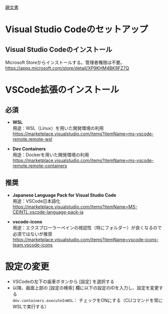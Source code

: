 [親文書](../README.md)
# Visual Studio Codeのセットアップ

## Visual Studio Codeのインストール
Microsoft Storeからインストールする。管理者権限は不要。  
https://apps.microsoft.com/store/detail/XP9KHM4BK9FZ7Q

# VSCode拡張のインストール
## 必須
- **WSL**  
用途：WSL（Linux）を用いた開発環境の利用  
https://marketplace.visualstudio.com/items?itemName=ms-vscode-remote.remote-wsl

- **Dev Containers**  
用途：Dockerを用いた開発環境の利用  
https://marketplace.visualstudio.com/items?itemName=ms-vscode-remote.remote-containers

## 推奨
- **Japanese Language Pack for Visual Studio Code**  
用途：VSCode日本語化  
https://marketplace.visualstudio.com/items?itemName=MS-CEINTL.vscode-language-pack-ja

- **vscode-icons**  
用途：エクスプローラーペインの視認性（特にフォルダー）が良くなるので必須ではないが推奨  
https://marketplace.visualstudio.com/items?itemName=vscode-icons-team.vscode-icons


# 設定の変更
- VSCodeの左下の歯車ボタンから [設定] を選択する
- 以降、画面上部の [設定の検索] 欄に以下の設定のIDを入力し、設定を変更する  
`dev.containers.executeInWSL`： チェックをONにする（CLIコマンドを常にWSLで実行する）
		
